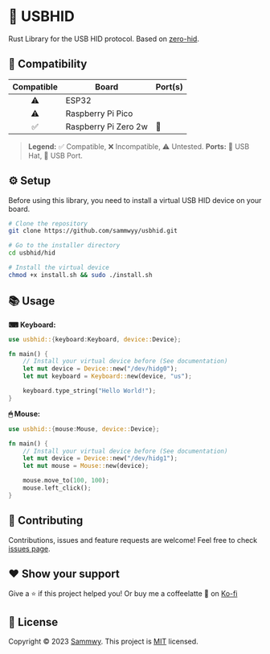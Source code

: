 # 🍓 USBHID

Rust Library for the USB HID protocol. Based on [zero-hid](https://github.com/thewh1teagle/zero-hid/tree/main).

## 🐛 Compatibility

| Compatible | Board                 | Port(s) |
| :--------: | --------------------- | ------- |
| ⚠️        | ESP32                 |          |
| ⚠️        | Raspberry Pi Pico     |          |
| ✅        | Raspberry Pi Zero 2w  | 🎩      |

> **Legend:** ✅ Compatible, ❌ Incompatible, ⚠️ Untested.
> **Ports:** 🎩 USB Hat, 📡 USB Port.

## ⚙ Setup

Before using this library, you need to install a virtual USB HID device on your board.

```bash
# Clone the repository
git clone https://github.com/sammwyy/usbhid.git

# Go to the installer directory
cd usbhid/hid

# Install the virtual device
chmod +x install.sh && sudo ./install.sh
```

## 📚 Usage

**⌨ Keyboard:**

```rust
use usbhid::{keyboard:Keyboard, device::Device};

fn main() {
    // Install your virtual device before (See documentation)
    let mut device = Device::new("/dev/hidg0");
    let mut keyboard = Keyboard::new(device, "us");

    keyboard.type_string("Hello World!");
}
```

**🖱 Mouse:**

```rust
use usbhid::{mouse:Mouse, device::Device};

fn main() {
    // Install your virtual device before (See documentation)
    let mut device = Device::new("/dev/hidg1");
    let mut mouse = Mouse::new(device);

    mouse.move_to(100, 100);
    mouse.left_click();
}
```

## 🤝 Contributing

Contributions, issues and feature requests are welcome! Feel free to check [issues page](https://github.com/sammwyy/usbhid/issues).

## ❤️ Show your support

Give a ⭐️ if this project helped you! Or buy me a coffeelatte 🙌 on [Ko-fi](https://ko-fi.com/sammwy)

## 📝 License

Copyright © 2023 [Sammwy](https://github.com/sammwyy). This project is [MIT](LICENSE) licensed.
